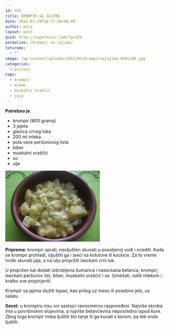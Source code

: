 ```yaml
---
id: 325
title: KROMPIR SA JAJIMA
date: 2011-03-29T10:27:58+00:00
author: mila
layout: post
guid: http://superkuvar.com/?p=325
permalink: /krompir-sa-jajima/
totvreme:
  - ""
image: /wp-content/uploads/2011/03/Krompirsajajima-940x198.jpg
categories:
  - prilozi
tags:
  - krompir
  - mleko
  - muskatni oraščić
  - jaja
---
```

**Potrebno je**:

  * krompir (800 grama)
  * 3 jajeta
  * glavica crnog luka
  * 200 ml mleka
  * pola veze peršunovog lista
  * biber
  * muskatni oraščić
  * so
  * ulje

<img class="alignnone size-medium wp-image-5970" src="/wp-content/uploads/2011/03/Krompirsajajima-300x225.jpg" alt="Krompirsajajima" width="300" height="225" /> 

**Priprema**: krompir oprati, neoljušten skuvati u posoljenoj vodi i ocediti. Kada se krompir prohladi, oljuštiti ga i iseći na kolutove ili kockice. Za to vreme tvrdo skuvati jaja, a na ulju propržiti iseckani crni luk.

U propržen luk dodati izdrobljena žumanca i naseckana belanca, krompir, iseckani peršunov list, biber, muskatni oraščić i so. Izmešati, naliti mlekom i kratko sve propirjaniti.

Krompir sa jajima služiti topao, kao prilog uz meso ili posebno jelo, uz salatu.

**Savet**: u krompiru nisu svi sastojci ravnomerno raspoređeni. Najviše skroba ima u površinskim slojevima, a najviše belančevina neposredno ispod kore. Zbog toga krompir treba ljuštiti što tanje ili ga kuvati s korom, pa tek onda ljuštiti.